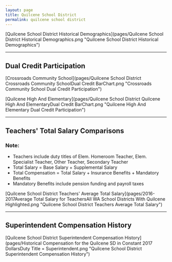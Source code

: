 ```yaml
---
layout: page
title: Quilcene School District
permalink: quilcene school district
---
```



[Quilcene School District Historical Demographics](pages/Quilcene School District Historical Demographics.png "Quilcene School District Historical Demographics")

___

## Dual Credit Participation

[Crossroads Community School](pages/Quilcene School District Crossroads Community SchoolDual Credit BarChart.png "Crossroads Community School Dual Credit Participation")

[Quilcene High And Elementary](pages/Quilcene School District Quilcene High And ElementaryDual Credit BarChart.png "Quilcene High And Elementary Dual Credit Participation")


___

## Teachers' Total Salary Comparisons
### Note:
- Teachers include duty titles of Elem. Homeroom Teacher, Elem. Specialist Teacher, Other Teacher, Secondary Teacher
- Total Salary = Base Salary + Supplemental Salary
- Total Compensation = Total Salary + Insurance Benefits + Mandatory Benefits
- Mandatory Benefits include pension funding and payroll taxes

[Quilcene School District Teachers' Average Total Salary](pages/2016-2017Average Total Salary for TeachersAll WA School Districts With Quilcene Highlighted.png "Quilcene School District Teachers Average Total Salary")


___

## Superintendent Compensation History

[Quilcene School District Superintendent Compensation History](pages/Historical Compensation for the Quilcene SD in Constant 2017 DollarsDuty Title = Superintendent.png "Quilcene School District Superintendent Compensation History")

